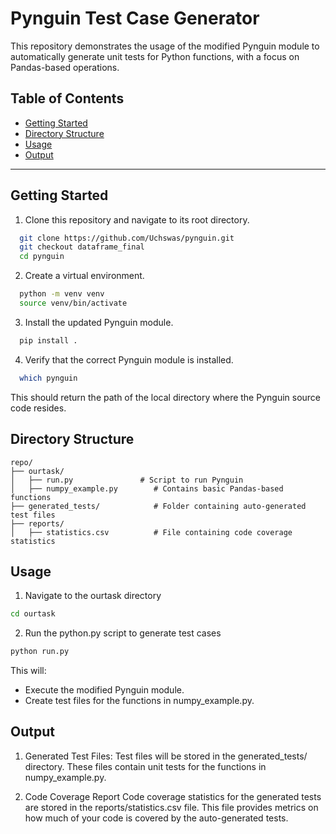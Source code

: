 # Pynguin Test Case Generator

This repository demonstrates the usage of the modified Pynguin module to automatically generate unit tests for Python functions, with a focus on Pandas-based operations. 

## Table of Contents
- [Getting Started](#getting-started)
- [Directory Structure](#directory-structure)
- [Usage](#usage)
- [Output](#output)

---

## Getting Started
1. Clone this repository and navigate to its root directory.
```bash
  git clone https://github.com/Uchswas/pynguin.git
  git checkout dataframe_final
  cd pynguin
```
2. Create a virtual environment.
```bash
  python -m venv venv
  source venv/bin/activate
```
3. Install the updated Pynguin module.
```bash
  pip install .
```
4. Verify that the correct Pynguin module is installed.
```bash
  which pynguin
```
  This should return the path of the local directory where the Pynguin source code resides.


## Directory Structure
```
repo/
├── ourtask/
│   ├── run.py               # Script to run Pynguin
│   ├── numpy_example.py        # Contains basic Pandas-based functions
├── generated_tests/            # Folder containing auto-generated test files
├── reports/
│   ├── statistics.csv          # File containing code coverage statistics
```

## Usage
1. Navigate to the ourtask directory
```bash
cd ourtask
```
2. Run the python.py script to generate test cases
```bash
python run.py
```
This will:
- Execute the modified Pynguin module.
- Create test files for the functions in numpy_example.py.

## Output

1. Generated Test Files:
Test files will be stored in the generated_tests/ directory. These files contain unit tests for the functions in numpy_example.py.

2. Code Coverage Report
Code coverage statistics for the generated tests are stored in the reports/statistics.csv file. This file provides metrics on how much of your code is covered by the auto-generated tests.
